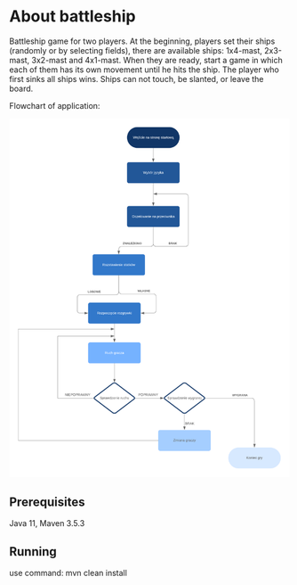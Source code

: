 # About battleship
Battleship game for two players. At the beginning, players set their ships (randomly or by selecting fields),
there are available ships: 1x4-mast, 2x3-mast, 3x2-mast and 4x1-mast.
When they are ready, start a game in which each of them has its own movement until he hits the ship.
The player who first sinks all ships wins. Ships can not touch, be slanted, or leave the board.

Flowchart of application:

![flowchart](battleship.png)

## Prerequisites
Java 11, Maven 3.5.3

## Running
use command: mvn clean install


